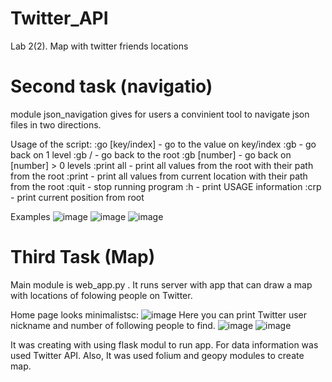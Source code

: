 # Twitter_API
Lab 2(2). Map with twitter friends locations 

# Second task (navigatio)
module json_navigation gives for users a convinient tool to navigate json files in two directions.

Usage of the script: 
:go [key/index]  - go to the value on key/index
:gb - go back on 1 level
:gb / - go back to the root
:gb [number]  - go back on [number] > 0 levels
:print all - print all values from the root with their path from the root
:print - print all values from current location with their path from the root
:quit - stop running program
:h - print USAGE information
:crp - print current position from root

Examples
![image](https://user-images.githubusercontent.com/91615606/154764706-dae28c8c-1cf2-4260-b85d-f9c6b55e2564.png)
![image](https://user-images.githubusercontent.com/91615606/154764905-35628368-b406-4600-a637-c11aa96ec3a9.png)
![image](https://user-images.githubusercontent.com/91615606/154765047-37523de1-7a3c-4042-91bd-40add7931cba.png)

# Third Task (Map)
Main module is web_app.py .  It runs server with app that can draw a map with locations of folowing people on Twitter.

Home page looks minimalistsc:
![image](https://user-images.githubusercontent.com/91615606/154765469-13a4768f-44f5-4e6a-a613-02172c015035.png)
Here you can print Twitter user nickname and number of following people to find.
![image](https://user-images.githubusercontent.com/91615606/154765908-83dd31c8-46fd-4e69-a7e1-d02b10c196e7.png)
![image](https://user-images.githubusercontent.com/91615606/154765965-33e9e896-136c-4d52-b032-58211fdc6737.png)


It was creating with using flask modul to run app. For data information was used Twitter API. Also, It was used folium and geopy modules to create map.
